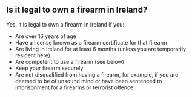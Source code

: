 ##  Is it legal to own a firearm in Ireland?

Yes, it is legal to own a firearm in Ireland if you:

  * Are over 16 years of age 
  * Have a license known as a firearm certificate for that firearm 
  * Are living in Ireland for at least 6 months (unless you are temporarily resident here) 
  * Are competent to use a firearm (see below) 
  * Keep your firearm securely 
  * Are not disqualified from having a firearm, for example, if you are deemed to be of unsound mind or have been sentenced to imprisonment for a firearms or terrorist offence 
